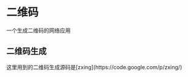 <h1>二维码</h1>
一个生成二维码的网络应用
<h2>二维码生成</h2>
这里用到的二维码生成源码是[zxing](https://code.google.com/p/zxing/)<br />  
